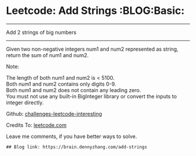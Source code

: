 # Leetcode: Add Strings     :BLOG:Basic:


---

Add 2 strings of big numbers  

---

Given two non-negative integers num1 and num2 represented as string, return the sum of num1 and num2.  

Note:  

The length of both num1 and num2 is < 5100.  
Both num1 and num2 contains only digits 0-9.  
Both num1 and num2 does not contain any leading zero.  
You must not use any built-in BigInteger library or convert the inputs to integer directly.  

Github: [challenges-leetcode-interesting](https://github.com/DennyZhang/challenges-leetcode-interesting/tree/master/add-strings)  

Credits To: [leetcode.com](https://leetcode.com/problems/add-strings/description/)  

Leave me comments, if you have better ways to solve.  

    ## Blog link: https://brain.dennyzhang.com/add-strings
